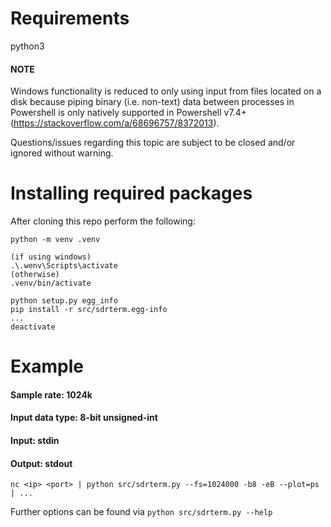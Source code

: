 # Requirements
python3
#### NOTE
Windows functionality is reduced to only using input from files located on a disk because piping binary (i.e. non-text) data between processes in Powershell is only natively supported in Powershell v7.4+ (https://stackoverflow.com/a/68696757/8372013).

Questions/issues regarding this topic are subject to be closed and/or ignored without warning.


# Installing required packages
After cloning this repo perform the following:
```
python -m venv .venv

(if using windows)
.\.wenv\Scripts\activate
(otherwise)
.venv/bin/activate

python setup.py egg_info
pip install -r src/sdrterm.egg-info
...
deactivate
```

# Example
#### Sample rate: 1024k
#### Input data type: 8-bit unsigned-int
#### Input: stdin
#### Output: stdout
`nc <ip> <port> | python src/sdrterm.py --fs=1024000 -b8 -eB --plot=ps | ...`

Further options can be found via `python src/sdrterm.py --help`
